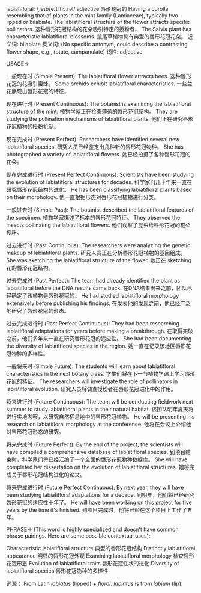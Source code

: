 labiatifloral: /ˌleɪbiˌeɪtiˈflɔːrəl/
adjective
唇形花冠的
Having a corolla resembling that of plants in the mint family (Lamiaceae), typically two-lipped or bilabiate.
The labiatifloral structure of the flower attracts specific pollinators.  这种唇形花冠结构的花朵吸引特定的授粉者。
The Salvia plant has characteristic labiatifloral blossoms. 鼠尾草植物具有典型的唇形花冠花朵。
近义词: bilabiate
反义词: (No specific antonym, could describe a contrasting flower shape, e.g., rotate, campanulate)
词性: adjective


USAGE->

一般现在时 (Simple Present):
The labiatifloral flower attracts bees.  这种唇形花冠的花吸引蜜蜂。
Some orchids exhibit labiatifloral characteristics.  一些兰花展现出唇形花冠的特征。

现在进行时 (Present Continuous):
The botanist is examining the labiatifloral structure of the mint.  植物学家正在检查薄荷的唇形花冠结构。
They are studying the pollination mechanisms of labiatifloral plants.  他们正在研究唇形花冠植物的授粉机制。

现在完成时 (Present Perfect):
Researchers have identified several new labiatifloral species.  研究人员已经鉴定出几种新的唇形花冠物种。
She has photographed a variety of labiatifloral flowers.  她已经拍摄了各种唇形花冠的花朵。

现在完成进行时 (Present Perfect Continuous):
Scientists have been studying the evolution of labiatifloral structures for decades.  科学家们几十年来一直在研究唇形花冠结构的进化。
He has been classifying labiatifloral plants based on their morphology.  他一直根据形态对唇形花冠植物进行分类。

一般过去时 (Simple Past):
The botanist described the labiatifloral features of the specimen.  植物学家描述了标本的唇形花冠特征。
They observed the insects pollinating the labiatifloral flowers.  他们观察了昆虫给唇形花冠的花朵授粉。

过去进行时 (Past Continuous):
The researchers were analyzing the genetic makeup of labiatifloral plants.  研究人员正在分析唇形花冠植物的基因组成。
She was sketching the labiatifloral structure of the flower.  她正在 sketching 花的唇形花冠结构。

过去完成时 (Past Perfect):
The team had already identified the plant as labiatifloral before the DNA results came back.  在DNA结果出来之前，团队已经确定了该植物是唇形花冠的。
He had studied labiatifloral morphology extensively before publishing his findings.  在发表他的发现之前，他已经广泛地研究了唇形花冠的形态。

过去完成进行时 (Past Perfect Continuous):
They had been researching labiatifloral adaptations for years before making a breakthrough.  在取得突破之前，他们多年来一直在研究唇形花冠的适应性。
She had been documenting the diversity of labiatifloral species in the region.  她一直在记录该地区唇形花冠物种的多样性。


一般将来时 (Simple Future):
The students will learn about labiatifloral characteristics in the next botany class.  学生们将在下一节植物学课上学习唇形花冠的特征。
The researchers will investigate the role of pollinators in labiatifloral evolution.  研究人员将调查授粉者在唇形花冠进化中的作用。

将来进行时 (Future Continuous):
The team will be conducting fieldwork next summer to study labiatifloral plants in their natural habitat.  该团队明年夏天将进行实地考察，以研究自然栖息地中的唇形花冠植物。
He will be presenting his research on labiatifloral morphology at the conference.  他将在会议上介绍他对唇形花冠形态的研究。


将来完成时 (Future Perfect):
By the end of the project, the scientists will have compiled a comprehensive database of labiatifloral species.  到项目结束时，科学家们将已经汇编了一个全面的唇形花冠物种数据库。
She will have completed her dissertation on the evolution of labiatifloral structures.  她将完成关于唇形花冠结构进化的论文。


将来完成进行时 (Future Perfect Continuous):
By next year, they will have been studying labiatifloral adaptations for a decade. 到明年，他们将已经研究唇形花冠的适应性十年了。
He will have been working on this project for five years by the time it's finished. 到项目完成时，他将已经在这个项目上工作了五年。



PHRASE->
(This word is highly specialized and doesn't have common phrase pairings. Here are some possible contextual uses):

Characteristic labiatifloral structure  典型的唇形花冠结构
Distinctly labiatifloral appearance  明显的唇形花冠外观
Examining labiatifloral morphology  检查唇形花冠形态
Evolution of labiatifloral traits  唇形花冠性状的进化
Diversity of labiatifloral species  唇形花冠物种的多样性

词源：
From Latin *labiatus* (lipped) + *floral*. *labiatus* is from *labium* (lip).
